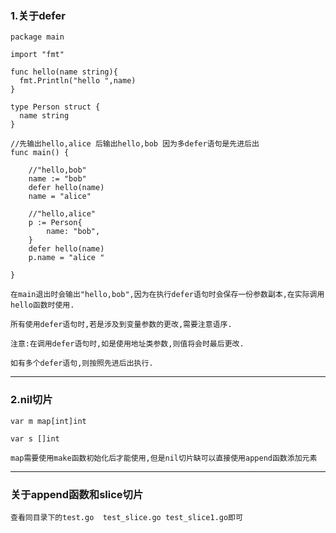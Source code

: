 ### 1.关于defer

    package main
    
    import "fmt"
    
    func hello(name string){
      fmt.Println("hello ",name)
    }
    
    type Person struct {
      name string
    }
    
    //先输出hello,alice 后输出hello,bob 因为多defer语句是先进后出
    func main() {
    
        //"hello,bob"
        name := "bob"
        defer hello(name)
        name = "alice"
    
        //"hello,alice"
        p := Person{
            name: "bob",
        }
        defer hello(name)
        p.name = "alice "

    }

    在main退出时会输出"hello,bob",因为在执行defer语句时会保存一份参数副本,在实际调用hello函数时使用.

    所有使用defer语句时,若是涉及到变量参数的更改,需要注意语序.

    注意:在调用defer语句时,如是使用地址类参数,则值将会时最后更改.

    如有多个defer语句,则按照先进后出执行.
---

### 2.nil切片

    var m map[int]int
    
    var s []int

    map需要使用make函数初始化后才能使用,但是nil切片缺可以直接使用append函数添加元素

---

### 关于append函数和slice切片

    查看同目录下的test.go  test_slice.go test_slice1.go即可
    